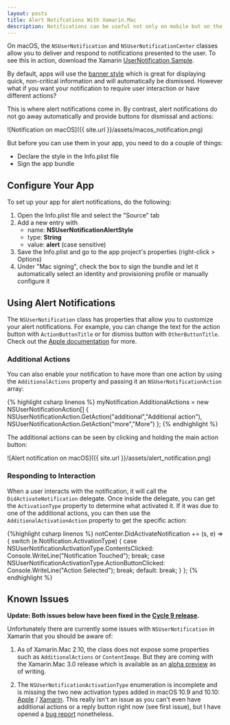 ```yaml
---
layout: posts
title: Alert Notifcations With Xamarin.Mac
description: Notifications can be useful not only on mobile but on the desktop as well. 
---
```


On macOS, the `NSUserNotification` and `NSUserNotificationCenter` classes allow you to deliver and respond to notifications presented to the user. 
To see this in action, download the Xamarin [UserNotification Sample](https://developer.xamarin.com/samples/mac/UserNotificationExample/).

By default, apps will use the [banner style](https://developer.apple.com/library/content/documentation/General/Reference/InfoPlistKeyReference/Articles/CocoaKeys.html#//apple_ref/doc/uid/TP40009251-SW19) which is great for displaying quick, non-critical information and will automatically be dismissed. However what if you want your notification to require user interaction or have different actions? 

This is where alert notifications come in. By contrast, alert notifications do not go away automatically and provide buttons for dismissal and actions:

![Notification on macOS]({{ site.url }}/assets/macos_notification.png)

 But before you can use them in your app, you need to do a couple of things:

- Declare the style in the Info.plist file
- Sign the app bundle

## Configure Your App

To set up your app for alert notifications, do the following:

1. Open the Info.plist file and select the "Source" tab
2. Add a new entry with 
   - name: **NSUserNotificationAlertStyle**
   - type: **String**
   - value: **alert** (case sensitive)
3. Save the Info.plist and go to the app project's properties (right-click > Options)
4. Under "Mac signing", check the box to sign the bundle and let it automatically select an identity and provisioning profile or manually configure it


## Using Alert Notifications

The `NSUserNotification` class has properties that allow you to customize your alert notifications. For example, you can change the text for the action button with `ActionButtonTitle` or for dismiss button with `OtherButtonTitle`. Check out the [Apple documentation](https://developer.apple.com/reference/foundation/nsusernotification) for more. 

### Additional Actions

You can also enable your notification to have more than one action by using the `AdditionalActions` property and passing it an `NSUserNotificationAction` array:
 
{% highlight csharp linenos %}
myNotification.AdditionalActions = new NSUserNotificationAction[] { 
    NSUserNotificationAction.GetAction("additional","Additional action"),
    NSUserNotificationAction.GetAction("more","More")
};
{% endhighlight %}
            
The additional actions can be seen by clicking and holding the main action button:

![Alert notification on macOS]({{ site.url }}/assets/alert_notification.png)


### Responding to Interaction

When a user interacts with the notification, it will call the `DidActivateNotification` delegate. Once inside the delegate, you can get the `ActivationType` property to determine what activated it. If it was due to one of the additional actions, you can then use the `AdditionalActivationAction` property to get the specific action:

{%highlight csharp linenos %}
notCenter.DidActivateNotification += (s, e) => 
{
    switch (e.Notification.ActivationType)
    {
        case NSUserNotificationActivationType.ContentsClicked:
            Console.WriteLine("Notification Touched");
            break;
        case NSUserNotificationActivationType.ActionButtonClicked:
            Console.WriteLine("Action Selected");
            break;
        default:
            break;
    }
};
{% endhighlight %}


## Known Issues

**Update: Both issues below have been fixed in the [Cycle 9 release](https://releases.xamarin.com/stable-release-cycle-9/).**

Unfortunately there are currently some issues with `NSUserNotification` in Xamarin that you should be aware of:

1. As of Xamarin.Mac 2.10, the class does not expose some properties such as `AdditionalActions` or `ContentImage`. But they are coming with the Xamarin.Mac 3.0 release which is available as an [alpha preview](https://releases.xamarin.com/alpha-preview-xamarin-mac-support-on-macos-10-12-sierra/) as of writing.

2. The `NSUserNotificationActivationType` enumeration is incomplete and is missing the two new activation types added in macOS 10.9 and 10.10: [Apple](https://developer.apple.com/reference/foundation/nsusernotification.activationtype) / [Xamarin](https://developer.xamarin.com/api/type/MonoMac.Foundation.NSUserNotificationActivationType/). This really isn't an issue as you can't even have additional actions or a reply button right now (see first issue), but I have opened a [bug report](https://bugzilla.xamarin.com/show_bug.cgi?id=45526) nonetheless.